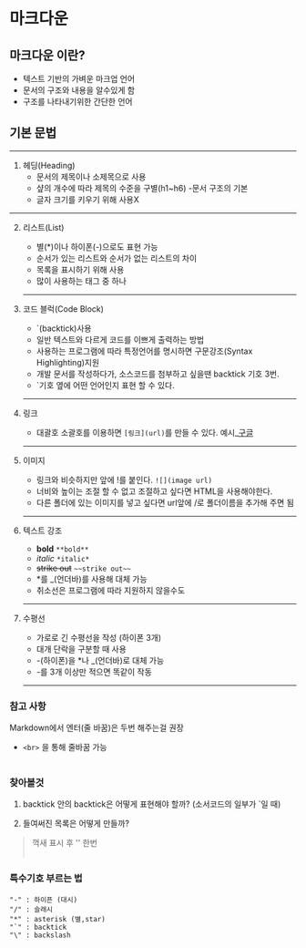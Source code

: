 # 마크다운 
## 마크다운 이란?
- 텍스트 기반의 가벼운 마크업 언어
- 문서의 구조와 내용을 알수있게 함
- 구조를 나타내기위한 간단한 언어


## 기본 문법
---
1. 헤딩(Heading)
    - 문서의 제목이나 소제목으로 사용
    - 샾의 개수에 따라 제목의 수준을 구별(h1~h6)
    -문서 구조의 기본
    - 글자 크기를 키우기 위해 사용X
---


2. 리스트(List)
    - 별(*)이나 하이폰(-)으로도 표현 가능
    - 순서가 있는 리스트와 순서가 없는 리스트의 차이
    - 목록을 표시하기 위해 사용
    - 많이 사용하는 태그 중 하나
    ---


3. 코드 블럭(Code Block)
    - `(backtick)사용
    - 일반 텍스트와 다르게 코드를 이쁘게 출력하는 방법
    - 사용하는 프로그램에 따라 특정언어를 명시하면 구문강조(Syntax Highlighting)지원
    - 개발 문서를 작성하다가, 소스코드를 첨부하고 싶을땐 backtick 기호 3번.
    - `기호 옆에 어떤 언어인지 표현 할 수 있다.
    ---


4. 링크
    * 대괄호 소괄호를 이용하면 `[링크](url)`를 만들 수 있다.
    예시_[구글](https://www.google.co.kr/)
    ---


5. 이미지
    * 링크와 비슷하지만 앞에 !를 붙인다. `![](image url)`
    * 너비와 높이는 조절 할 수 없고 조절하고 싶다면 HTML을 사용해야한다.
    * 다른 폴더에 있는 이미지를 넣고 싶다면 url앞에 /로 폴더이름을 추가해 주면 됨
    ---


6. 텍스트 강조
    * **bold** `**bold**`
    * *italic* `*italic*`
    * ~~strike out~~ `~~strike out~~`
    * *를 _(언더바)를 사용해 대체 가능
    * 취소선은 프로그램에 따라 지원하지 않을수도
    ---


7. 수평선
    * 가로로 긴 수평선을 작성 (하이폰 3개)
    * 대개 단락을 구분할 때 사용
    * -(하이폰)을 *나 _(언더바)로 대체 가능
    * -를 3개 이상만 적으면 똑같이 작동
    ----
    
### 참고 사항
Markdown에서 엔터(줄 바꿈)은 두번 해주는걸 권장
- `<br>` 을 통해 줄바꿈 가능
<br><br>

### 찾아볼것
1. backtick 안의 backtick은 어떻게 표현해야 할까? (소서코드의 일부가 \`일 때)

2. 들여써진 목록은 어떻게 만들까?
> 꺽새 표시 후 '' 한번
<br><br>


### 특수기호 부르는 법

```
"-" : 하이픈 (대시)
"/" : 슬래시
"*" : asterisk (별,star)
"`" : backtick
"\" : backslash
```